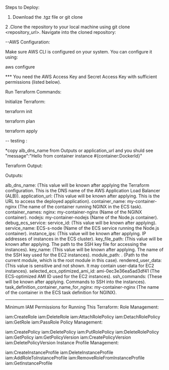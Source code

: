Steps to Deploy:

1. Download the .tgz file or git clone



2 .Clone the repository to your local machine using git clone <repository_url>.
Navigate into the cloned repository:

--AWS Configuration:

Make sure AWS CLI is configured on your system. You can configure it using:

aws configure

*** You need the AWS Access Key and Secret Access Key with sufficient permissions (listed below).


Run Terraform Commands:

Initialize Terraform:

terraform init

terraform plan

terraform apply


-- testing : 


*copy alb_dns_name from Outputs or application_url  and you shuld see 
"message":"Hello from container instance #{container:DockerId}" 



Terraform Output:


Outputs:

alb_dns_name: (This value will be known after applying the Terraform configuration. This is the DNS name of the AWS Application Load Balancer (ALB)).
application_url: (This value will be known after applying. This is the URL to access the deployed application).
container_name: my-container-nginx (The name of the container running NGINX in the ECS task).
container_names:
nginx: my-container-nginx (Name of the NGINX container).
nodejs: my-container-nodejs (Name of the Node.js container).
debug_ecs_service:
service_id: (This value will be known after applying).
service_name: ECS-s-node (Name of the ECS service running the Node.js container).
instance_ips: (This value will be known after applying. IP addresses of instances in the ECS cluster).
key_file_path: (This value will be known after applying. The path to the SSH key file for accessing the instances).
key_name: (This value will be known after applying. The name of the SSH key used for the EC2 instances).
module_path: . (Path to the current module, which is the root module in this case).
rendered_user_data: (This value is sensitive and not shown. It may contain user-data for EC2 instances).
selected_ecs_optimized_ami_id: ami-0ec3e36ea5ad3df41 (The ECS-optimized AMI ID used for the EC2 instances).
ssh_commands: (These will be known after applying. Commands to SSH into the instances).
task_definition_container_name_for_nginx: my-container-nginx (The name of the container in the ECS task definition for NGINX).






********************
Minimum IAM Permissions for Running This Terraform:
Role Management:

iam:CreateRole
iam:DeleteRole
iam:AttachRolePolicy
iam:DetachRolePolicy
iam:GetRole
iam:PassRole
Policy Management:

iam:CreatePolicy
iam:DeletePolicy
iam:PutRolePolicy
iam:DeleteRolePolicy
iam:GetPolicy
iam:GetPolicyVersion
iam:CreatePolicyVersion
iam:DeletePolicyVersion
Instance Profile Management:

iam:CreateInstanceProfile
iam:DeleteInstanceProfile
iam:AddRoleToInstanceProfile
iam:RemoveRoleFromInstanceProfile
iam:GetInstanceProfile
